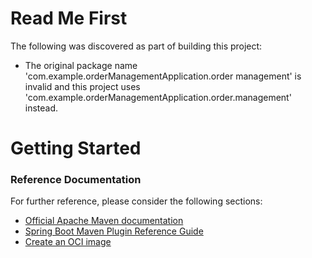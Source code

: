 # Read Me First
The following was discovered as part of building this project:

* The original package name 'com.example.orderManagementApplication.order management' is invalid and this project uses 'com.example.orderManagementApplication.order.management' instead.

# Getting Started

### Reference Documentation
For further reference, please consider the following sections:

* [Official Apache Maven documentation](https://maven.apache.org/guides/index.html)
* [Spring Boot Maven Plugin Reference Guide](https://docs.spring.io/spring-boot/docs/3.2.5/maven-plugin/reference/html/)
* [Create an OCI image](https://docs.spring.io/spring-boot/docs/3.2.5/maven-plugin/reference/html/#build-image)

